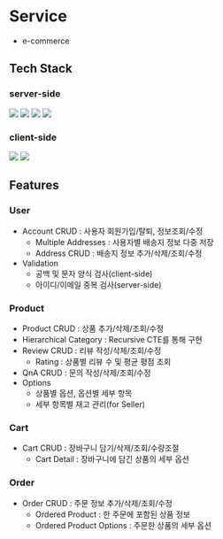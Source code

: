 # Service

- e-commerce

## Tech Stack
### server-side
<img src="https://img.shields.io/badge/Java-007396?style=flat-square&logo=Java&logoColor=white"/></a>
<img src="https://img.shields.io/badge/SpringBoot-6DB33F?style=flat-square&logo=SpringBoot&logoColor=white"/></a>
<img src="https://img.shields.io/badge/Thymeleaf-005F0F?style=flat-square&logo=Thymeleaf&logoColor=white"/></a>
<img src="https://img.shields.io/badge/MySQL-4479A1?style=flat-square&logo=MySQL&logoColor=white"/></a>
### client-side
<img src="https://img.shields.io/badge/jQuery-0769AD?style=flat-square&logo=jQuery&logoColor=white"/></a>
<img src="https://img.shields.io/badge/Bootstrap-7952B3?style=flat-square&logo=Bootstrap&logoColor=white"/></a>


## Features

### User
  - Account CRUD : 사용자 회원가입/탈퇴, 정보조회/수정
    - Multiple Addresses : 사용자별 배송지 정보 다중 저장
    - Address CRUD : 배송지 정보 추가/삭제/조회/수정
  - Validation
    - 공백 및 문자 양식 검사(client-side)
    - 아이디/이메일 중복 검사(server-side)

### Product
  - Product CRUD : 상품 추가/삭제/조회/수정
  - Hierarchical Category : Recursive CTE를 통해 구현
  - Review CRUD : 리뷰 작성/삭제/조회/수정
    - Rating : 상품별 리뷰 수 및 평균 평점 조회
  - QnA CRUD : 문의 작성/삭제/조회/수정
  - Options
    - 상품별 옵션, 옵션별 세부 항목
    - 세부 항목별 재고 관리(for Seller)

### Cart
  - Cart CRUD : 장바구니 담기/삭제/조회/수량조절
    - Cart Detail : 장바구니에 담긴 상품의 세부 옵션

### Order
  - Order CRUD : 주문 정보 추가/삭제/조회/수정
    -  Ordered Product : 한 주문에 포함된 상품 정보
      -  Ordered Product Options : 주문한 상품의 세부 옵션
